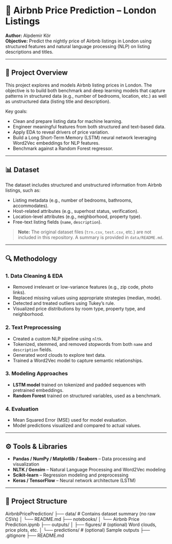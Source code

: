 
# 🏡 Airbnb Price Prediction – London Listings

**Author:** Alpdemir Kör  
**Objective:** Predict the nightly price of Airbnb listings in London using structured features and natural language processing (NLP) on listing descriptions and titles.

---

## 📌 Project Overview

This project explores and models Airbnb listing prices in London. The objective is to build both benchmark and deep learning models that capture patterns in structured data (e.g., number of bedrooms, location, etc.) as well as unstructured data (listing title and description).

Key goals:
- Clean and prepare listing data for machine learning.
- Engineer meaningful features from both structured and text-based data.
- Apply EDA to reveal drivers of price variation.
- Build a Long Short-Term Memory (LSTM) neural network leveraging Word2Vec embeddings for NLP features.
- Benchmark against a Random Forest regressor.

---

## 📊 Dataset

The dataset includes structured and unstructured information from Airbnb listings, such as:
- Listing metadata (e.g., number of bedrooms, bathrooms, accommodates).
- Host-related attributes (e.g., superhost status, verification).
- Location-level attributes (e.g., neighborhood, property type).
- Free-text listing fields (`name`, `description`).

> **Note:** The original dataset files (`trn.csv`, `test.csv`, etc.) are not included in this repository. A summary is provided in `data/README.md`.

---

## 🔍 Methodology

### 1. Data Cleaning & EDA
- Removed irrelevant or low-variance features (e.g., zip code, photo links).
- Replaced missing values using appropriate strategies (median, mode).
- Detected and treated outliers using Tukey’s rule.
- Visualized price distributions by room type, property type, and neighborhood.

### 2. Text Preprocessing
- Created a custom NLP pipeline using `nltk`.
- Tokenized, stemmed, and removed stopwords from both `name` and `description` fields.
- Generated word clouds to explore text data.
- Trained a Word2Vec model to capture semantic relationships.

### 3. Modeling Approaches
- **LSTM model** trained on tokenized and padded sequences with pretrained embeddings.
- **Random Forest** trained on structured variables, used as a benchmark.

### 4. Evaluation
- Mean Squared Error (MSE) used for model evaluation.
- Model predictions visualized and compared to actual values.

---

## ⚙️ Tools & Libraries

- **Pandas / NumPy / Matplotlib / Seaborn** – Data processing and visualization
- **NLTK / Gensim** – Natural Language Processing and Word2Vec modeling
- **Scikit-learn** – Regression modeling and preprocessing
- **Keras / TensorFlow** – Neural network architecture (LSTM)

---

## 📁 Project Structure
AirbnbPricePrediction/
├── data/ # Contains dataset summary (no raw CSVs)
│ └── README.md
├── notebooks/
│ └── Airbnb Price Prediction.ipynb
├── outputs/
│ ├── figures/ # (optional) Word clouds, price plots, etc.
│ └── predictions/ # (optional) Sample outputs
├── .gitignore
├── README.md
